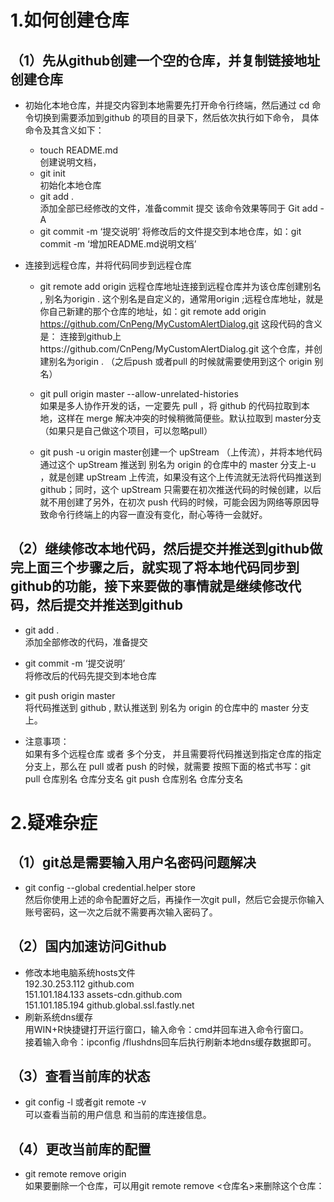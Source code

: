 # 1.如何创建仓库

## （1）先从github创建一个空的仓库，并复制链接地址创建仓库

+ 初始化本地仓库，并提交内容到本地需要先打开命令行终端，然后通过 cd 命令切换到需要添加到github 的项目的目录下，然后依次执行如下命令， 具体命令及其含义如下：
   - touch README.md <br/>
   创建说明文档，
   - git init <br/>
   初始化本地仓库
   - git add . <br/>
   添加全部已经修改的文件，准备commit 提交 该命令效果等同于 Git add -A
   - git commit -m ‘提交说明’
   将修改后的文件提交到本地仓库，如：git commit -m ‘增加README.md说明文档’

+ 连接到远程仓库，并将代码同步到远程仓库
    - git remote add origin 远程仓库地址连接到远程仓库并为该仓库创建别名 , 别名为origin . 这个别名是自定义的，通常用origin ;远程仓库地址，就是你自己新建的那个仓库的地址，如：git remote add origin https://github.com/CnPeng/MyCustomAlertDialog.git 这段代码的含义是： 连接到github上https://github.com/CnPeng/MyCustomAlertDialog.git 这个仓库，并创建别名为origin . （之后push 或者pull 的时候就需要使用到这个 origin 别名）
    
	- git pull origin master --allow-unrelated-histories <br/>
	如果是多人协作开发的话，一定要先 pull ，将 github 的代码拉取到本地，这样在 merge 解决冲突的时候稍微简便些。默认拉取到 master分支（如果只是自己做这个项目，可以忽略pull）

	- git push -u origin master创建一个 upStream （上传流），并将本地代码通过这个 upStream 推送到 别名为 origin 的仓库中的 master 分支上-u ，就是创建 upStream 上传流，如果没有这个上传流就无法将代码推送到 github；同时，这个 upStream 只需要在初次推送代码的时候创建，以后就不用创建了另外，在初次 push 代码的时候，可能会因为网络等原因导致命令行终端上的内容一直没有变化，耐心等待一会就好。

## （2）继续修改本地代码，然后提交并推送到github做完上面三个步骤之后，就实现了将本地代码同步到github的功能，接下来要做的事情就是继续修改代码，然后提交并推送到github
+ git add . <br/>
添加全部修改的代码，准备提交

+ git commit -m ‘提交说明’ <br/>
将修改后的代码先提交到本地仓库

+ git push origin master <br/>
将代码推送到 github , 默认推送到 别名为 origin 的仓库中的 master 分支上。

+ 注意事项：<br/>
如果有多个远程仓库 或者 多个分支， 并且需要将代码推送到指定仓库的指定分支上，那么在 pull 或者 push 的时候，就需要 按照下面的格式书写：git pull 仓库别名 仓库分支名
git push 仓库别名 仓库分支名

# 2.疑难杂症

## （1）git总是需要输入用户名密码问题解决
+ git config --global credential.helper store <br>
然后你使用上述的命令配置好之后，再操作一次git pull，然后它会提示你输入账号密码，这一次之后就不需要再次输入密码了。

## （2）国内加速访问Github
+ 修改本地电脑系统hosts文件 <br>
	192.30.253.112 github.com <br>
	151.101.184.133 assets-cdn.github.com <br>
	151.101.185.194 github.global.ssl.fastly.net<br>
+ 刷新系统dns缓存 <br>
    用WIN+R快捷键打开运行窗口，输入命令：cmd并回车进入命令行窗口。<br>
    接着输入命令：ipconfig /flushdns回车后执行刷新本地dns缓存数据即可。
## （3）查看当前库的状态
+ git config -l 或者git remote -v <br>
	可以查看当前的用户信息 和当前的库连接信息。
## （4）更改当前库的配置
+ git remote remove origin <br>
	如果要删除一个仓库，可以用git remote remove <仓库名>来删除这个仓库：